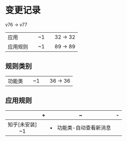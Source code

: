 # 变更记录

v76 -> v77

||||||
|-|:-:|:-:|:-:|:-:|
|应用||~1||32 -> 32|
|应用规则||~1||89 -> 89|

## 规则类别

||||||
|-|:-:|:-:|:-:|:-:|
|功能类||~1||36 -> 36|

## 应用规则

||+|~|-|
|:-:|-|-|-|
|知乎[未安装]<br>~1||<li>功能类-自动查看新消息||
